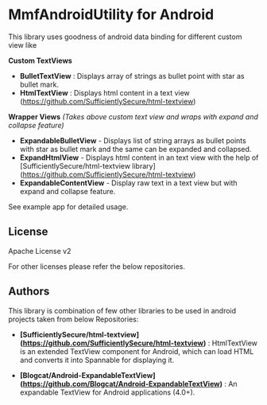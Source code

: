 # MmfAndroidUtility for Android

This library uses goodness of android data binding for different custom view like

**Custom TextViews**
 - **BulletTextView** : Displays array of strings as bullet point with star as bullet mark.
 - **HtmlTextView** : Displays html content in a text view (https://github.com/SufficientlySecure/html-textview)

**Wrapper Views** *(Takes above custom text view and wraps with expand and collapse feature)*
 - **ExpandableBulletView** - Displays list of string arrays as bullet points with star as bullet mark and the same can be expanded and collapsed.
 - **ExpandHtmlView** - Displays html content in an text view with the help of [SufficientlySecure/html-textview library] (https://github.com/SufficientlySecure/html-textview)
 - **ExpandableContentView** - Display raw text in a text view but with expand and collapse feature.

See example app for detailed usage.

## License
Apache License v2

For other licenses please refer the below repositories.

## Authors
This library is combination of few other libraries to be used in android projects taken from below Repositories:

 - **[SufficientlySecure/html-textview] (https://github.com/SufficientlySecure/html-textview)** : HtmlTextView is an extended TextView component for Android, which can load HTML and converts it into Spannable for displaying it.

 - **[Blogcat/Android-ExpandableTextView] (https://github.com/Blogcat/Android-ExpandableTextView)** : An expandable TextView for Android applications (4.0+).

